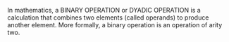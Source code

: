 In mathematics, a BINARY OPERATION or DYADIC OPERATION is a calculation that combines two elements (called operands) to produce another element. More formally, a binary operation is an operation of arity two.
